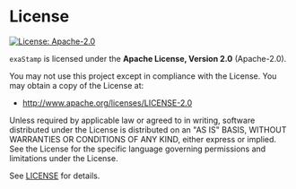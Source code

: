 # License

[![License: Apache-2.0](https://img.shields.io/badge/License-Apache--2.0-blue.svg)](./LICENSE)

``exaStamp`` is licensed under the **Apache License, Version 2.0** (Apache-2.0).

You may not use this project except in compliance with the License.
You may obtain a copy of the License at:

- http://www.apache.org/licenses/LICENSE-2.0

Unless required by applicable law or agreed to in writing, software
distributed under the License is distributed on an "AS IS" BASIS,
WITHOUT WARRANTIES OR CONDITIONS OF ANY KIND, either express or implied.
See the License for the specific language governing permissions and
limitations under the License.

See [LICENSE](./LICENSE) for details.
